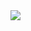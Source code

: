 <html> 
<head>
    <script src="https://aframe.io/releases/0.8.0/aframe.min.js"></script>
  </head>
  <body>
<a-assets>
<img id="sponch" src="https://raw.githubusercontent.com/immunesystemvr/Immune-System-VR/master/unnamed.png">
</a-assets>
<a-scene>
<a-sky color="#000000"></a-sky>
<a-entity obj-model="obj: url(https://raw.githubusercontent.com/immunesystemvr/Immune-System-VR/master/vein.obj)" material="color: red;" position="0.3 0 -2"></a-entity>
<a-entity obj-model="obj: url(https://raw.githubusercontent.com/immunesystemvr/Immune-System-VR/master/marrow.obj);" material= "src: #sponch;" position=".044 0 -1.99"></a-entity>
<a-entity obj-model="obj: url(https://raw.githubusercontent.com/immunesystemvr/Immune-System-VR/master/boni.obj)" material="color: white;" position="0.044 0.095 -0.9"></a-entity>
</a-scene>
  </body>
</html>
